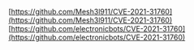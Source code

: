 [https://github.com/Mesh3l911/CVE-2021-31760](https://github.com/Mesh3l911/CVE-2021-31760)
[https://github.com/electronicbots/CVE-2021-31760](https://github.com/electronicbots/CVE-2021-31760)
